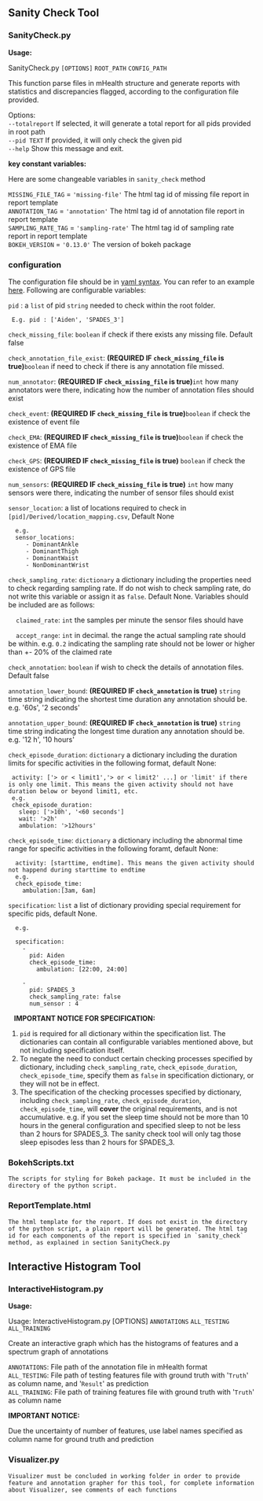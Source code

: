 ## Sanity Check Tool

 ### SanityCheck.py
 **Usage:** 
 
 SanityCheck.py `[OPTIONS]` `ROOT_PATH` `CONFIG_PATH`

  This function parse files in mHealth structure and generate reports with
  statistics  and discrepancies flagged, according to the configuration file
  provided. 

 Options:  
   `--totalreport`  If selected, it will generate a total report for all pids provided in root path  
   `--pid TEXT`     If provided, it will only check the given pid  
   `--help`         Show this message and exit.  
   
 **key constant variables:**
 
 Here are some changeable variables in `sanity_check` method
 
 `MISSING_FILE_TAG` = `'missing-file'` The html tag id of missing file report in report template  
 `ANNOTATION_TAG` = `'annotation'` The html tag id of annotation file report in report template  
 `SAMPLING_RATE_TAG` = `'sampling-rate'` The html tag id of sampling rate report in report template  
 `BOKEH_VERSION` = `'0.13.0'` The version of bokeh package  
 
 ### configuration
 The configuration file should be in [yaml syntax](https://learn.getgrav.org/advanced/yaml). You can refer to an example [here](./padar_extra/config_example.txt). Following are configurable variables:
  
  `pid` : a `list` of pid `string` needed to check within the root folder. 
  
     E.g. pid : ['Aiden', 'SPADES_3']  

  `check_missing_file`: `boolean` if check if there exists any missing file. Default false

  `check_annotation_file_exist`: **(REQUIRED IF `check_missing_file` is true)**`boolean` if need to check if there is any annotation file missed. 

  `num_annotator`: **(REQUIRED IF `check_missing_file` is true)**`int` how many annotators were there, indicating how the number of annotation files should exist

  `check_event`: **(REQUIRED IF `check_missing_file` is true)**`boolean` if check the existence of event file

  `check_EMA`: **(REQUIRED IF `check_missing_file` is true)**`boolean` if check the existence of EMA file

  `check_GPS`: **(REQUIRED IF `check_missing_file` is true)** `boolean` if check the existence of GPS file

  `num_sensors`: **(REQUIRED IF `check_missing_file` is true)** `int` how many sensors were there, indicating the number of sensor files should exist

  `sensor_location`: a list of locations required to check in `[pid]/Derived/location_mapping.csv`, Default None

      e.g.
      sensor_locations:
         - DominantAnkle
         - DominantThigh
         - DominantWaist
         - NonDominantWrist

  `check_sampling_rate`: `dictionary` a dictionary including the properties need to check regarding sampling rate. If do not wish to check sampling rate, do not write this variable or assign it as `false`. Default None. Variables should be included are as follows:

&nbsp;&nbsp;&nbsp; `claimed_rate`: `int` the samples per minute the sensor files should have

&nbsp;&nbsp;&nbsp; `accept_range`: `int` in decimal. the range the actual sampling rate should be within. e.g. `0.2` indicating the sampling rate should not be lower or higher than +- 20% of the claimed rate

  `check_annotation`: `boolean` if wish to check the details of annotation files. Default false
  
  `annotation_lower_bound`: **(REQUIRED IF `check_annotation` is true)** `string` time string indicating the shortest time duration any annotation should be. e.g. '60s', '2 seconds'
  
  `annotation_upper_bound`: **(REQUIRED IF `check_annotation` is true)** `string` time string indicating the longest time duration any annotation should be. e.g. '12 h', '10 hours'
  
  `check_episode_duration`: `dictionary` a dictionary including the duration limits for specific activities in the following format, default None:
  
     activity: ['> or < limit1','> or < limit2' ...] or 'limit' if there is only one limit. This means the given activity should not have duration below or beyond limit1, etc.
     e.g. 
     check_episode_duration:
       sleep: ['>10h', '<60 seconds']
       wait: '>2h'
       ambulation: '>12hours'
   
   `check_episode_time`: `dictionary` a dictionary including the abnormal time range for specific activities in the following foramt, default None:
   
      activity: [starttime, endtime]. This means the given activity should not happend during starttime to endtime
      e.g.
      check_episode_time:
        ambulation:[3am, 6am]
   
   `specification`: `list` a list of dictionary providing special requirement for specific pids, default None.
   
      e.g.
      
      specification:
        -
          pid: Aiden
          check_episode_time:
            ambulation: [22:00, 24:00]

        -
          pid: SPADES_3
          check_sampling_rate: false
          num_sensor : 4
   
   &nbsp;&nbsp;&nbsp;**IMPORTANT NOTICE FOR SPECIFICATION:**
   
   1. `pid` is required for all dictionary within the specification list. The dictionaries can contain all configurable variables mentioned above, but not including specification itself. 
   2. To negate the need to conduct certain checking processes specified by dictionary, including `check_sampling_rate`, `check_episode_duration`, `check_episode_time`, specify them as `false` in specification dictionary, or they will not be in effect.
   3. The specification of the checking processes specified by dictionary, including `check_sampling_rate`, `check_episode_duration`, `check_episode_time`, will **cover** the original requirements, and is not accumulative. e.g. if you set the sleep time should not be more than 10 hours in the general configuration and specified sleep to not be less than 2 hours for SPADES_3. The sanity check tool will only tag those sleep episodes less than 2 hours for SPADES_3.
      
  
 ### BokehScripts.txt
    The scripts for styling for Bokeh package. It must be included in the directory of the python script.

 ### ReportTemplate.html
    The html template for the report. If does not exist in the directory of the python script, a plain report will be generated. The html tag id for each components of the report is specified in `sanity_check` method, as explained in section SanityCheck.py


## Interactive Histogram Tool

### InteractiveHistogram.py
**Usage:**

Usage: InteractiveHistogram.py [OPTIONS] `ANNOTATIONS` `ALL_TESTING` `ALL_TRAINING`  

  Create an interactive graph which has the histograms of features and  a  
  spectrum graph of annotations  
  
  `ANNOTATIONS`: File path of the annotation file in mHealth format  
  `ALL_TESTING`: File path of testing features file with ground truth with '`Truth`' as column name, and '`Result`' as prediction  
  `ALL_TRAINING`: File path of training features file with ground truth with '`Truth`' as column name

**IMPORTANT NOTICE:**

Due the uncertainty of number of features, use label names specified as column name for ground truth and prediction

### Visualizer.py
    Visualizer must be concluded in working folder in order to provide feature and annotation grapher for this tool, for complete information about Visualizer, see comments of each functions
    

    
  
